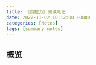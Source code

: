 ```yaml
---
title: 《自控力》阅读笔记
date: 2022-11-02 10:12:00 +0800
categories: [Notes]
tags: [summary notes]
---
```


## 概览
